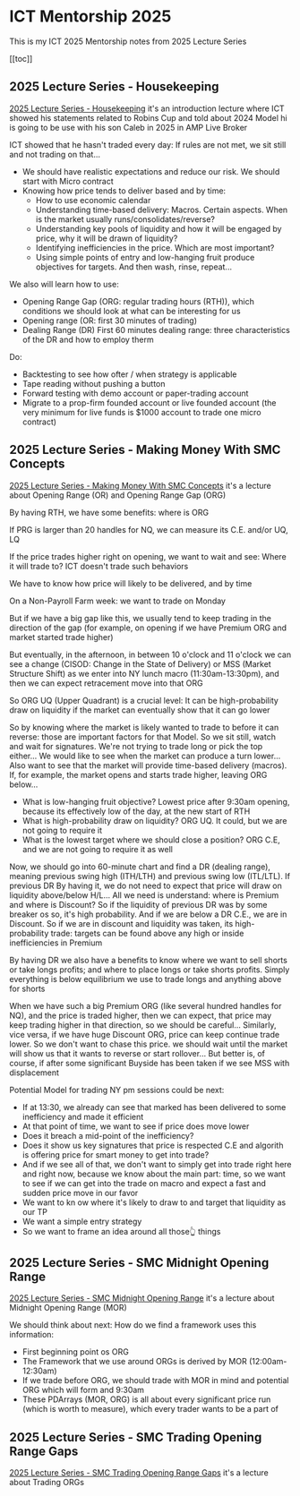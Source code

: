 # ICT Mentorship 2025
This is my ICT 2025 Mentorship notes from 2025 Lecture Series

[[toc]]

## 2025 Lecture Series - Housekeeping
[2025 Lecture Series - Housekeeping](https://youtu.be/6wt3xy34bNk) it's an introduction lecture where ICT showed his
statements related to Robins Cup and told about 2024 Model hi is going to be use with his son Caleb in 2025 in AMP Live
Broker

ICT showed that he hasn't traded every day:
If rules are not met, we sit still and not trading on that...

- We should have realistic expectations and reduce our risk. We should start with Micro contract
- Knowing how price tends to deliver based and by time:
  - How to use economic calendar
  - Understanding time-based delivery: Macros. Certain aspects. When is the market usually runs/consolidates/reverse?
  - Understanding key pools of liquidity and how it will be engaged by price, why it will be drawn of liquidity?
  - Identifying inefficiencies in the price. Which are most important?
  - Using simple points of entry and low-hanging fruit produce objectives for targets. And then wash, rinse, repeat...

We also will learn how to use:
- Opening Range Gap (ORG: regular trading hours (RTH)), which conditions we should look at what can be interesting for us
- Opening range (OR: first 30 minutes of trading)
- Dealing Range (DR) First 60 minutes dealing range: three characteristics of the DR and how to employ therm

Do:
- Backtesting to see how ofter / when strategy is applicable
- Tape reading without pushing a button
- Forward testing with demo account or paper-trading account
- Migrate to a prop-firm founded account or live founded account (the very minimum for live funds is $1000 account to
  trade one micro contract)

## 2025 Lecture Series - Making Money With SMC Concepts
[2025 Lecture Series - Making Money With SMC Concepts]() it's a lecture about Opening Range (OR) and Opening Range Gap
(ORG)

By having RTH, we have some benefits: where is ORG

If PRG is larger than 20 handles for NQ, we can measure its C.E. and/or UQ, LQ

If the price trades higher right on opening, we want to wait and see: Where it will trade to? ICT doesn't trade such
behaviors

We have to know how price will likely to be delivered, and by time

On a Non-Payroll Farm week: we want to trade on Monday

But if we have a big gap like this, we usually tend to keep trading in the direction of the gap
(for example, on opening if we have Premium ORG and market started trade higher)

But eventually, in the afternoon, in between 10 o'clock and 11 o'clock we can see a change (CISOD: Change in the State
of Delivery) or MSS (Market Structure Shift) as we enter into NY lunch macro (11:30am-13:30pm), and then we can expect
retracement move into that ORG

So ORG UQ (Upper Quadrant) is a crucial level: It can be high-probability draw on liquidity if the market can
eventually show that it can go lower

So by knowing where the market is likely wanted to trade to before it can reverse: those are important factors for that
Model. So we sit still, watch and wait for signatures. We're not trying to trade long or pick the top either... We
would like to see when the market can produce a turn lower... Also want to see that the market will provide time-based
delivery (macros). If, for example, the market opens and starts trade higher, leaving ORG below...
- What is low-hanging fruit objective? Lowest price after 9:30am opening, because its effectively low of the day, at
  the new start of RTH
- What is high-probability draw on liquidity? ORG UQ. It could, but we are not going to require it
- What is the lowest target where we should close a position? ORG C.E, and we are not going to require it as well

Now, we should go into 60-minute chart and find a DR (dealing range), meaning previous swing high (ITH/LTH) and
previous swing low (ITL/LTL). If previous DR By having it, we do not need to expect that price will draw on liquidity
above/below H/L... All we need is understand: where is Premium and where is Discount? So if the liquidity of previous
DR was by some breaker os so, it's high probability. And if we are below a DR C.E., we are in Discount.
So if we are in discount and liquidity was taken, its high-probability trade: targets can be found above any high or
inside inefficiencies in Premium

By having DR we also have a benefits to know where we want to sell shorts or take longs profits; and where to place
longs or take shorts profits. Simply everything is below equilibrium we use to trade longs and anything above for
shorts

When we have such a big Premium ORG (like several hundred handles for NQ), and the price is traded higher, then we can
expect, that price may keep trading higher in that direction, so we should be careful...
Similarly, vice versa, if we have huge Discount ORG, price can keep continue trade lower.
So we don't want to chase this price. we should wait until the market will show us that it wants to reverse or start
rollover... But better is, of course, if after some significant Buyside has been taken if we see MSS with displacement

Potential Model for trading NY pm sessions could be next:
- If at 13:30, we already can see that marked has been delivered to some inefficiency and made it efficient
- At that point of time, we want to see if price does move lower
- Does it breach a mid-point of the inefficiency?
- Does it show us key signatures that price is respected C.E and algorith is offering price for smart money to get into
  trade?
- And if we see all of that, we don't want to simply get into trade right here and right now, because we know about the
  main part: time, so we want to see if we can get into the trade on macro and expect a fast and sudden price move in
  our favor
- We want to kn ow where it's likely to draw to and target that liquidity as our TP
- We want a simple entry strategy
- So we want to frame an idea around all those👆 things

## 2025 Lecture Series - SMC Midnight Opening Range
[2025 Lecture Series - SMC Midnight Opening Range](https://youtu.be/Z0VYZoaTIKE) it's a lecture about Midnight Opening
Range (MOR)

We should think about next: How do we find a framework uses this information:
- First beginning point os ORG
- The Framework that we use around ORGs is derived by MOR (12:00am-12:30am)
- If we trade before ORG, we should trade with MOR in mind and potential ORG which will form and 9:30am
- These PDArrays (MOR, ORG) is all about every significant price run (which is worth to measure), which every trader
  wants to be a part of

## 2025 Lecture Series - SMC Trading Opening Range Gaps
[2025 Lecture Series - SMC Trading Opening Range Gaps](https://youtu.be/pM8oWrcIJqU) it's a lecture about Trading ORGs

